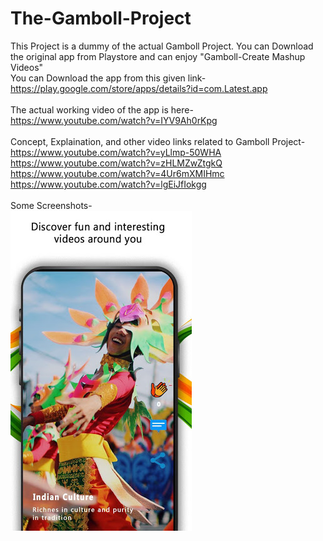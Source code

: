 # The-Gamboll-Project
This Project is a dummy of the actual Gamboll Project. You can Download the original app from Playstore and can enjoy "Gamboll-Create Mashup Videos"<br>
You can Download the app from this given link-<br>
https://play.google.com/store/apps/details?id=com.Latest.app<br>
<br>
The actual working video of the app is here-<br>
https://www.youtube.com/watch?v=IYV9Ah0rKpg<br>
<br>
Concept, Explaination, and other video links related to Gamboll Project-<br>
https://www.youtube.com/watch?v=yLlmp-50WHA<br>
https://www.youtube.com/watch?v=zHLMZwZtgkQ<br>
https://www.youtube.com/watch?v=4Ur6mXMIHmc<br>
https://www.youtube.com/watch?v=lgEiJfIokgg<br>
<br>
Some Screenshots-<br>
![Screenshot](https://github.com/rohantalwadia/The-Gamboll-Project/blob/main/images/1.jpg)
